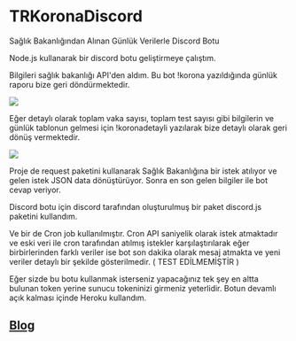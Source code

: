 # TRKoronaDiscord
Sağlık Bakanlığından Alınan Günlük Verilerle Discord Botu

Node.js kullanarak bir discord botu geliştirmeye çalıştım. 

Bilgileri sağlık bakanlığı API'den aldım. Bu bot !korona yazıldığında günlük raporu bize geri döndürmektedir.

![](https://eraykisabacak.com/wp-content/uploads/2020/09/Covid-19-Discord-G%C3%BCnl%C3%BCk-Bot-Eray-K%C4%B1sabacak.jpg)

Eğer detaylı olarak toplam vaka sayısı, toplam test sayısı gibi bilgilerin ve günlük tablonun gelmesi için !koronadetayli yazılarak bize detaylı olarak geri dönüş vermektedir.

![](https://eraykisabacak.com/wp-content/uploads/2020/09/Covid-19-Discord-G%C3%BCnl%C3%BCk-Bot-Detayl%C4%B1-Eray-K%C4%B1sabacak.jpg)

Proje de request paketini kullanarak Sağlık Bakanlığına bir istek atılıyor ve gelen istek JSON data dönüştürüyor. Sonra en son gelen bilgiler ile bot cevap veriyor.

Discord botu için discord tarafından oluşturulmuş bir paket discord.js paketini kullandım.

Ve bir de Cron job kullanılmıştır. Cron API saniyelik olarak istek atmaktadır ve eski veri ile cron tarafından atılmış istekler karşılaştırılarak eğer birbirlerinden farklı veriler ise bot son dakika olarak mesaj atmakta ve yeni veriler detaylı bir şekilde gösterilmedir. ( TEST EDİLMEMİŞTİR )

Eğer sizde bu botu kullanmak isterseniz yapacağınız tek şey en altta bulunan token yerine sunucu tokeninizi girmeniz yeterlidir. Botun devamlı açık kalması içinde Heroku kullandım.

## [Blog](https://eraykisabacak.com/node-js-ile-discord-covid-19-botu-gelistirme/)

